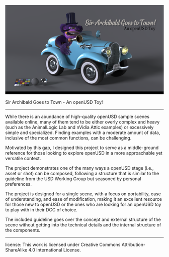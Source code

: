 ![Banner](SirArchibald_banner_1.png)


Sir Archibald Goes to Town - An openUSD Toy!

-------------------------------------------------------------------------------------------------------------------------------------
While there is an abundance of high-quality openUSD sample scenes available online, many of them tend to be either overly complex and heavy (such as the AnimalLogic Lab and nVidia Attic examples) or excessively simple and specialized. Finding examples with a moderate amount of data, inclusive of the most common functions, can be challenging.

Motivated by this gap, I designed this project to serve as a middle-ground reference for those looking to explore openUSD in a more approachable yet versatile context. 

The project demonstrates one of the many ways a openUSD stage (i.e., asset or shot) can be composed, following a structure that is similar to the guideline from the USD Working Group but seasoned by personal preferences. 

The project is designed for a single scene, with a focus on portability, ease of understanding, and ease of modification, making it an excellent resource for those new to openUSD or the ones who are looking for an openUSD toy to play with in their DCC of choice.

The included guideline goes over the concept and external structure of the scene without getting into the technical details and the internal structure of the components.

-------------------------------------------------------------------------------------------------------------------------------------

license: This work is licensed under Creative Commons Attribution-ShareAlike 4.0 International License.
